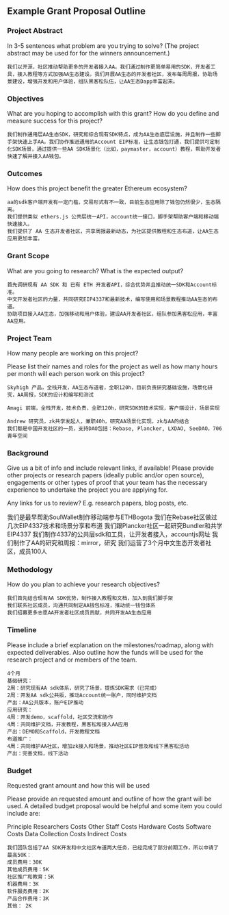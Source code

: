 ## Example Grant Proposal Outline
### Project Abstract
In 3-5 sentences what problem are you trying to solve? (The project abstract may be used for for the winners announcement.)
```
我们以开源，社区推动帮助更多的开发者接入AA。我们通过制作更简单易用的SDK，开发者工具，接入教程等方式加强AA生态建设。我们开展AA生态的开发者社区，发布每周周报，协助场景建设，增强开发和用户体验，组队黑客松队伍，让AA生态Dapp丰富起来。
```
### Objectives
What are you hoping to accomplish with this grant? How do you define and measure success for this project?
```
我们制作通用层AA生态SDK，研究和综合现有SDK特点，成为AA生态底层设施，并且制作一些脚手架快速上手AA。我们协作推进通用的Account EIP标准，让生态钱包打通，我们提供可定制化SDK场景，通过提供一些AA SDK场景化（比如，paymaster，account）教程，帮助开发者快速了解并接入AA钱包。
```
### Outcomes
How does this project benefit the greater Ethereum ecosystem?
```
aa的sdk客户端开发有一定门槛，交易形式有不一致，目前生态应用除了钱包仍然很少，生态隔离。
我们提供类似 ethers.js 公共层统一API，account统一接口，脚手架帮助客户端和移动端快速接入。
我们提供了 AA 生态开发者社区，共享周报最新动态，为社区提供教程和生态布道，让AA生态应用更加丰富。
```
### Grant Scope
What are you going to research? What is the expected output?
```
首先调研现有 AA SDK 和 已有 ETH 开发者API，综合优势并且推动统一SDK和Account标准。
中文开发者社区的力量，共同研究EIP4337和最新技术，编写使用和场景教程推动AA生态的布道。
协助项目接入AA生态，加强移动和用户体验，建设AA开发者社区，组队参加黑客松应用，丰富AA应用。
```
### Project Team
How many people are working on this project?

Please list their names and roles for the project as well as how many hours per month will each person work on this project?
```
Skyhigh 产品，全栈开发，AA生态布道者，全职120h，目前负责研究基础设施，场景化研究，AA周报，SDK的设计和编写和测试

Amagi 前端，全栈开发，技术负责，全职120h，研究SDK的技术实现，客户端设计，场景实现

Andrew 研究员，zk共学发起人，兼职40h，研究AA场景化实现，zk与AA的结合
我们都是中国开发社区的一员，支持DAO包括：Rebase, Plancker, LXDAO, SeeDAO，706青年空间
```

### Background
Give us a bit of info and include relevant links, if available! Please provide other projects or research papers (ideally public and/or open source), engagements or other types of proof that your team has the necessary experience to undertake the project you are applying for.

Any links for us to review? E.g. research papers, blog posts, etc.

我们是最早帮助SoulWallet制作移动端参与ETHBogota
我们在Rebase社区做过几次EIP4337技术和场景分享和布道
我们跟Plancker社区一起研究Bundler和共学EIP4337
我们制作4337的公共层sdk和工具，让开发者接入，accountjs网址
我们制作了AA的研究和周报：mirror，研究
我们运营了3个月中文生态开发者社区，成员100人


### Methodology
How do you plan to achieve your research objectives?
```
我们首先结合现有AA SDK优势，制作接入教程和文档，加入到我们脚手架
我们联系社区成员，沟通共同制定AA钱包标准，推动统一钱包体系
我们招募更多志愿AA开发者社区成员贡献，共同开发AA生态应用
```
### Timeline
Please include a brief explanation on the milestones/roadmap, along with expected deliverables. Also outline how the funds will be used for the research project and or members of the team.

```
4个月
基础研究：
2周：研究现有AA sdk体系，研究了场景，提炼SDK需求（已完成）
2周：开发AA sdk公共版，推动Account统一账户，同时维护文档
产出：AA公共版本，账户EIP推动
应用研究：
4周：开发demo，scaffold，社区交流和协作
4周：共同维护文档，开发教程，黑客松和接入AA应用
产出：DEMO和Scaffold，开发教程文档
布道推广：
4周：共同维护AA社区，增加zk接入和场景，推动社区EIP普及和线下黑客松活动
产出：完善文档，线下活动
```

### Budget
Requested grant amount and how this will be used

Please provide an requested amount and outline of how the grant will be used. A detailed budget proposal would be helpful and some item you could include are:

Principle Researchers Costs
Other Staff Costs
Hardware Costs
Software Costs
Data Collection Costs
Indirect Costs

```
我们团队包括了AA SDK开发和中文社区布道两大任务，已经完成了部分前期工作，所以申请了最高50K：
成员费用：30K
其他成员费用：5K
社区推广和教育：5K
机器费用：3K
软件服务费用：2K
产品合作费用：3K
其他： 2K